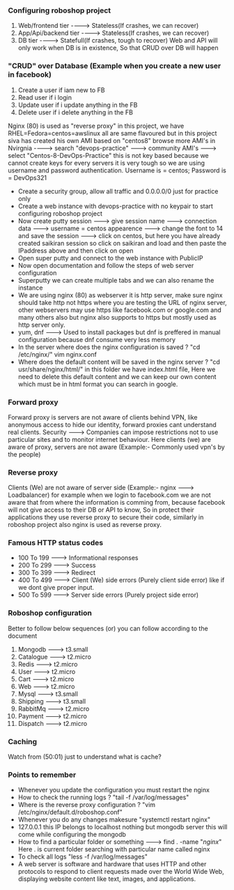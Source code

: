 ### Configuring roboshop project
1. Web/frontend tier        ---->  Stateless(If crashes, we can recover)
2. App/Api/backend tier     ---->  Stateless(If crashes, we can recover)
3. DB tier                  ---->  Statefull(If crashes, tough to recover)
Web and API will only work when DB is in existence, So that CRUD over DB will happen

### "CRUD" over Database (Example when you create a new user in facebook)
1. Create a user if iam new to FB
2. Read user if i login 
3. Update user if i update anything in the FB
4. Delete user if i delete anything in the FB

Nginx (80) is used as "reverse proxy" in this project, we have RHEL=Fedora=centos=awslinux all are same flavoured but in this project siva has created his own AMI based on "centos8" browse more AMI's in 
Nvirgnia ----> search "devops-practice" ---> community AMI's ---> select "Centos-8-DevOps-Practice" this 
is not key based because we cannot create keys for every servers it is very tough so we are using username 
and password authentication. Username is = centos; Password is = DevOps321

- Create a security group, allow all traffic and 0.0.0.0/0 just for practice only
- Create a web instance with devops-practice with no keypair to start configuring roboshop project
- Now create putty session ---> give session name ---> connection data ---> username = centos
  appearence ---> change the font to 14 and save the session ---> click on centos, but here you have 
  already created saikiran session so click on saikiran and load and then paste the IPaddress above
  and then click on open
- Open super putty and connect to the web instance with PublicIP
- Now open documentation and follow the steps of web server configuration
- Superputty we can create multiple tabs and we can also rename the instance
- We are using nginx (80) as webserver it is http server, make sure nginx should take http not https
  where you are testing the URL of nginx server, other webservers may use https like facebook.com or 
  google.com and many others also but nginx also supports to https but mostly used as http server only.
- yum, dnf ---> Used to install packages but dnf is preffered in manual configuration because dnf
  consume very less memory
- In the server where does the nginx configuration is saved ? "cd /etc/nginx/" vim nginx.conf
- Where does the default content will be saved in the nginx server ? "cd usr/share/nginx/html/" in 
  this folder we have index.html file, Here we need to delete this default content and we can keep
  our own content which must be in html format you can search in google.

### Forward proxy
Forward proxy is servers are not aware of clients behind VPN, like anonymous access to hide our identity,
forward proxies cant understand real clients. Security ---> Companies can impose restrictions not to use particular sites and to monitor internet behaviour. Here clients (we) are aware of proxy, servers are not aware (Example:- Commonly used vpn's by the people)

### Reverse proxy
Clients (We) are not aware of server side (Example:- nginx ---> Loadbalancer) for example when we login
to facebook.com we are not aware that from where the information is comming from, because facebook will
not give access to their DB or API to know, So in protect their applications they use reverse proxy
to secure their code, similarly in roboshop project also nginx is used as reverse proxy.

### Famous HTTP status codes
- 100 To 199 ---> Informational responses
- 200 To 299 ---> Success 
- 300 To 399 ---> Redirect 
- 400 To 499 ---> Client (We) side errors (Purely client side error) like if we dont give proper input.
- 500 To 599 ---> Server side errors (Purely project side error) 

### Roboshop configuration
Better to follow below sequences (or) you can follow according to the document
1. Mongodb ---> t3.small
2. Catalogue ---> t2.micro
3. Redis ---> t2.micro 
4. User ---> t2.micro
5. Cart ---> t2.micro
6. Web ---> t2.micro
7. Mysql ---> t3.small
8. Shipping ---> t3.small
9. RabbitMq ---> t2.micro
10. Payment ---> t2.micro
11. Dispatch ---> t2.micro

### Caching
Watch from (50:01) just to understand what is cache?

### Points to remember
- Whenever you update the configuration you must restart the nginx
- How to check the running logs ? "tail -f /var/log/messages"
- Where is the reverse proxy configuration ? "vim /etc/nginx/default.d/roboshop.conf"
- Whenever you do any changes makesure "systemctl restart nginx"
- 127.0.0.1 this IP belongs to localhost nothing but mongodb server this will come while configuring
  the mongodb
- How to find a particular folder or something ---> find . -name "*nginx*" Here . is current folder searching
  with particular name called nginx
- To check all logs "less -f /var/log/messages"
- A web server is software and hardware that uses HTTP and other protocols to respond to client requests made
  over the World Wide Web, displaying website content like text, images, and applications.

